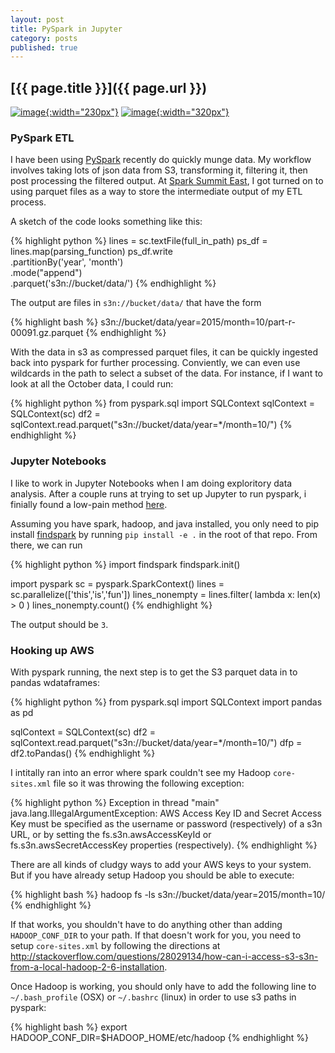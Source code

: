 ```yaml
---
layout: post
title: PySpark in Jupyter
category: posts
published: true
---
```


## [{{ page.title }}]({{ page.url }})


[![image]({{site.baseurl}}/images/spark-logo-trademark.png){:width="230px"}](https://spark.apache.org/)  [![image]({{site.baseurl}}/images/main-logo.svg){:width="320px"}](https://http://jupyter.org//)


### PySpark ETL
I have been using [PySpark](https://spark.apache.org/) recently do quickly munge data.  My workflow involves taking lots of json data from S3, transforming it, filtering it, then post processing the filtered output.  At [Spark Summit East](https://spark-summit.org/east-2016/schedule/?utm_campaign=Spark+Summit+East+2016), I got turned on to using parquet files as a way to store the intermediate output of my ETL process.  

A sketch of the code looks something like this:

{% highlight python %}
lines = sc.textFile(full_in_path)
ps_df = lines.map(parsing_function)
ps_df.write \
    .partitionBy('year', 'month') \
    .mode("append") \
    .parquet('s3n://bucket/data/')
{% endhighlight %}

The output are files in `s3n://bucket/data/` that have the form 

{% highlight bash %}
s3n://bucket/data/year=2015/month=10/part-r-00091.gz.parquet
{% endhighlight %}

With the data in s3 as compressed parquet files, it can be quickly ingested back into pyspark for further processing.  Conviently, we can even use wildcards in the path to select a subset of the data.  For instance, if I want to look at all the October data, I could run:

{% highlight python %}
from pyspark.sql import SQLContext
sqlContext = SQLContext(sc)
df2 = sqlContext.read.parquet("s3n://bucket/data/year=*/month=10/")
{% endhighlight %}

### Jupyter Notebooks

I like to work in Jupyter Notebooks when I am doing exploritory data analysis. After a couple runs at trying to set up Jupyter to run pyspark, i finially found a low-pain method [here](https://github.com/jupyter/notebook/issues/309#issuecomment-134540424).

Assuming you have spark, hadoop, and java installed, you only need to pip install [findspark](https://github.com/minrk/findspark) by running `pip install -e .` in the root of that repo.  From there, we can run 

{% highlight python %}
import findspark
findspark.init()

import pyspark
sc = pyspark.SparkContext()
lines = sc.parallelize(['this','is','fun'])
lines_nonempty = lines.filter( lambda x: len(x) > 0 )
lines_nonempty.count()
{% endhighlight %}
 
The output should be `3`.

### Hooking up AWS

With pyspark running, the next step is to get the S3 parquet data in to pandas wdataframes:

{% highlight python %}
from pyspark.sql import SQLContext
import pandas as pd

sqlContext = SQLContext(sc)
df2 = sqlContext.read.parquet("s3n://bucket/data/year=*/month=10/")
dfp = df2.toPandas()
{% endhighlight %}

I intitally ran into an error where spark couldn't see my Hadoop `core-sites.xml` file so it was throwing the following exception:

{% highlight python %}
Exception in thread "main" java.lang.IllegalArgumentException: AWS Access Key ID and Secret Access Key must be specified as the username or password (respectively) of a s3n URL, or by setting the fs.s3n.awsAccessKeyId or fs.s3n.awsSecretAccessKey properties (respectively).
{% endhighlight %}

There are all kinds of cludgy ways to add your AWS keys to your system.  But if you have already setup Hadoop you should be able to execute: 

{% highlight bash %}
hadoop fs -ls s3n://bucket/data/year=2015/month=10/
{% endhighlight %}

If that works, you shouldn't have to do anything other than adding `HADOOP_CONF_DIR` to your path.  If that doesn't work for you, you need to setup `core-sites.xml` by following the directions at http://stackoverflow.com/questions/28029134/how-can-i-access-s3-s3n-from-a-local-hadoop-2-6-installation.  

Once Hadoop is working, you should only have to add the following line to `~/.bash_profile` (OSX) or `~/.bashrc` (linux) in order to use s3 paths in pyspark:

{% highlight bash %}
export HADOOP_CONF_DIR=$HADOOP_HOME/etc/hadoop
{% endhighlight %}








